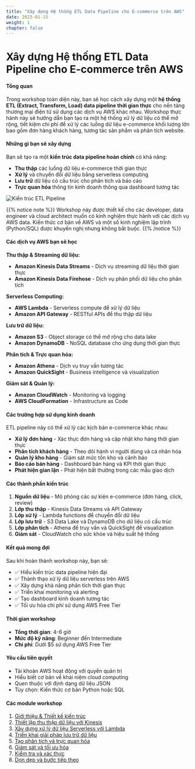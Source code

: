 ```yaml
---
title: "Xây dựng Hệ thống ETL Data Pipeline cho E-commerce trên AWS"
date: 2025-01-15
weight: 1
chapter: false
---
```


# Xây dựng Hệ thống ETL Data Pipeline cho E-commerce trên AWS

#### Tổng quan

Trong workshop toàn diện này, bạn sẽ học cách xây dựng một **hệ thống ETL (Extract, Transform, Load) data pipeline thời gian thực** cho nền tảng thương mại điện tử sử dụng các dịch vụ AWS khác nhau. Workshop thực hành này sẽ hướng dẫn bạn tạo ra một hệ thống xử lý dữ liệu có thể mở rộng, tiết kiệm chi phí để xử lý các luồng dữ liệu e-commerce khối lượng lớn bao gồm đơn hàng khách hàng, tương tác sản phẩm và phân tích website.

#### Những gì bạn sẽ xây dựng

Bạn sẽ tạo ra một **kiến trúc data pipeline hoàn chỉnh** có khả năng:

- **Thu thập** các luồng dữ liệu e-commerce thời gian thực
- **Xử lý** và chuyển đổi dữ liệu bằng serverless computing
- **Lưu trữ** dữ liệu có cấu trúc cho phân tích và báo cáo
- **Trực quan hóa** thông tin kinh doanh thông qua dashboard tương tác

![Kiến trúc ETL Pipeline](/images/etl/architecture.png?featherlight=false&width=90pc)

{{% notice note %}}
Workshop này được thiết kế cho các developer, data engineer và cloud architect muốn có kinh nghiệm thực hành với các dịch vụ AWS data. Kiến thức cơ bản về AWS và một số kinh nghiệm lập trình (Python/SQL) được khuyến nghị nhưng không bắt buộc.
{{% /notice %}}

#### Các dịch vụ AWS bạn sẽ học

**Thu thập & Streaming dữ liệu:**

- **Amazon Kinesis Data Streams** - Dịch vụ streaming dữ liệu thời gian thực
- **Amazon Kinesis Data Firehose** - Dịch vụ phân phối dữ liệu cho phân tích

**Serverless Computing:**

- **AWS Lambda** - Serverless compute để xử lý dữ liệu
- **Amazon API Gateway** - RESTful APIs để thu thập dữ liệu

**Lưu trữ dữ liệu:**

- **Amazon S3** - Object storage có thể mở rộng cho data lake
- **Amazon DynamoDB** - NoSQL database cho ứng dụng thời gian thực

**Phân tích & Trực quan hóa:**

- **Amazon Athena** - Dịch vụ truy vấn tương tác
- **Amazon QuickSight** - Business intelligence và visualization

**Giám sát & Quản lý:**

- **Amazon CloudWatch** - Monitoring và logging
- **AWS CloudFormation** - Infrastructure as Code

#### Các trường hợp sử dụng kinh doanh

ETL pipeline này có thể xử lý các kịch bản e-commerce khác nhau:

- **Xử lý đơn hàng** - Xác thực đơn hàng và cập nhật kho hàng thời gian thực
- **Phân tích khách hàng** - Theo dõi hành vi người dùng và cá nhân hóa
- **Quản lý kho hàng** - Giám sát mức tồn kho và cảnh báo
- **Báo cáo bán hàng** - Dashboard bán hàng và KPI thời gian thực
- **Phát hiện gian lận** - Phát hiện bất thường trong các mẫu giao dịch

#### Các thành phần kiến trúc

1. **Nguồn dữ liệu** - Mô phỏng các sự kiện e-commerce (đơn hàng, click, review)
2. **Lớp thu thập** - Kinesis Data Streams và API Gateway
3. **Lớp xử lý** - Lambda functions để chuyển đổi dữ liệu
4. **Lớp lưu trữ** - S3 Data Lake và DynamoDB cho dữ liệu có cấu trúc
5. **Lớp phân tích** - Athena để truy vấn và QuickSight để visualization
6. **Giám sát** - CloudWatch cho sức khỏe và hiệu suất hệ thống

#### Kết quả mong đợi

Sau khi hoàn thành workshop này, bạn sẽ:

- ✅ Hiểu kiến trúc data pipeline hiện đại
- ✅ Thành thạo xử lý dữ liệu serverless trên AWS
- ✅ Xây dựng khả năng phân tích thời gian thực
- ✅ Triển khai monitoring và alerting
- ✅ Tạo dashboard kinh doanh tương tác
- ✅ Tối ưu hóa chi phí sử dụng AWS Free Tier

#### Thời gian workshop

- **Tổng thời gian**: 4-6 giờ
- **Mức độ kỹ năng**: Beginner đến Intermediate
- **Chi phí**: Dưới $5 sử dụng AWS Free Tier

#### Yêu cầu tiên quyết

- Tài khoản AWS hoạt động với quyền quản trị
- Hiểu biết cơ bản về khái niệm cloud computing
- Quen thuộc với định dạng dữ liệu JSON
- Tùy chọn: Kiến thức cơ bản Python hoặc SQL

#### Các module workshop

1. [Giới thiệu & Thiết kế kiến trúc](1-introduction-architecture/)
2. [Thiết lập thu thập dữ liệu với Kinesis](2-data-ingestion-kinesis/)
3. [Xây dựng xử lý dữ liệu Serverless với Lambda](3-serverless-processing-lambda/)
4. [Triển khai giải pháp lưu trữ dữ liệu](4-data-storage-solutions/)
5. [Tạo phân tích và trực quan hóa](5-analytics-visualization/)
6. [Giám sát và tối ưu hóa](6-monitoring-optimization/)
7. [Kiểm tra và xác thực](7-testing-validation/)
8. [Dọn dẹp và bước tiếp theo](8-cleanup-next-steps/)
